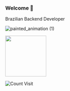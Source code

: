 ### Welcome 👋

Brazilian Backend Developer

![painted_animation (1)](https://github.com/ViniciusTeixeiraBarreto/ViniciusTeixeiraBarreto/assets/38351639/6077f033-3948-49ef-b4b6-e099dbc402ad)

 <img 
      height="130em" 
      src="https://github-readme-stats.vercel.app/api/top-langs/?username=vtbarreto&layout=compact&langs_count=7&theme=dark"/>


![Count Visit](https://komarev.com/ghpvc/?username=vtbarreto)


